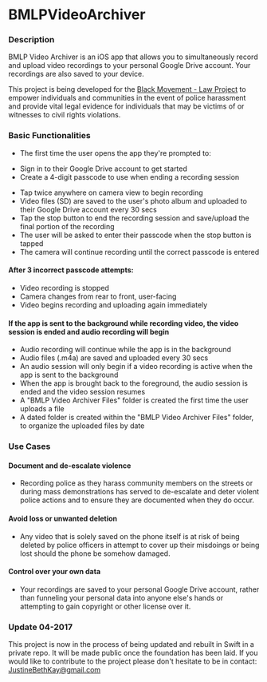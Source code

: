 # BMLPVideoArchiver  

### Description  
BMLP Video Archiver is an iOS app that allows you to simultaneously record and upload video recordings to your personal Google Drive account. Your recordings are also saved to your device.  

This project is being developed for the [Black Movement - Law Project](https://bmlp.org/) to empower individuals and communities in the event of police harassment and provide vital legal evidence for individuals that may be victims of or witnesses to civil rights violations.   

### Basic Functionalities 
* The first time the user opens the app they're prompted to:
 - Sign in to their Google Drive account to get started  
 - Create a 4-digit passcode to use when ending a recording session  
* Tap twice anywhere on camera view to begin recording  
* Video files (SD) are saved to the user's photo album and uploaded to their Google Drive account every 30 secs   
* Tap the stop button to end the recording session and save/upload the final portion of the recording  
* The user will be asked to enter their passcode when the stop button is tapped  
* The camera will continue recording until the correct passcode is entered  
#### After 3 incorrect passcode attempts:  
 - Video recording is stopped  
 - Camera changes from rear to front, user-facing  
 - Video begins recording and uploading again immediately  
#### If the app is sent to the background while recording video, the video session is ended and audio recording will begin  
* Audio recording will continue while the app is in the background  
* Audio files (.m4a) are saved and uploaded every 30 secs  
* An audio session will only begin if a video recording is active when the app is sent to the background  
* When the app is brought back to the foreground, the audio session is ended and the video session resumes  
* A "BMLP Video Archiver Files" folder is created the first time the user uploads a file  
* A dated folder is created within the "BMLP Video Archiver Files" folder, to organize the uploaded files by date  

### Use Cases  
#### Document and de-escalate violence  
* Recording police as they harass community members on the streets or during mass demonstrations has served to de-escalate and deter violent police actions and to ensure they are documented when they do occur.  

#### Avoid loss or unwanted deletion
* Any video that is solely saved on the phone itself is at risk of being deleted by police officers in attempt to cover up their misdoings or being lost should the phone be somehow damaged.  
 
#### Control over your own data  
* Your recordings are saved to your personal Google Drive account, rather than funneling your personal data into anyone else's hands or attempting to gain copyright or other license over it.

### Update 04-2017
This project is now in the process of being updated and rebuilt in Swift in a private repo. It will be made public once the foundation has been laid. If you would like to contribute to the project please don't hesitate to be in contact: JustineBethKay@gmail.com
